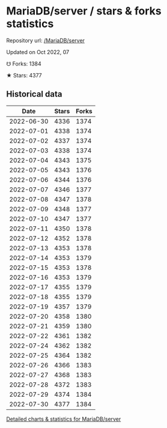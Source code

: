 # MariaDB/server / stars & forks statistics

Repository url: [/MariaDB/server](https://github.com/MariaDB/server)

Updated on Oct 2022, 07

☋ Forks: 1384

★ Stars: 4377

## Historical data
| Date | Stars | Forks |
|------|-------|-------|
| 2022-06-30 | 4336 | 1374 | 
| 2022-07-01 | 4338 | 1374 | 
| 2022-07-02 | 4337 | 1374 | 
| 2022-07-03 | 4338 | 1374 | 
| 2022-07-04 | 4343 | 1375 | 
| 2022-07-05 | 4343 | 1376 | 
| 2022-07-06 | 4344 | 1376 | 
| 2022-07-07 | 4346 | 1377 | 
| 2022-07-08 | 4347 | 1378 | 
| 2022-07-09 | 4348 | 1377 | 
| 2022-07-10 | 4347 | 1377 | 
| 2022-07-11 | 4350 | 1378 | 
| 2022-07-12 | 4352 | 1378 | 
| 2022-07-13 | 4353 | 1378 | 
| 2022-07-14 | 4353 | 1379 | 
| 2022-07-15 | 4353 | 1378 | 
| 2022-07-16 | 4353 | 1379 | 
| 2022-07-17 | 4355 | 1379 | 
| 2022-07-18 | 4355 | 1379 | 
| 2022-07-19 | 4357 | 1379 | 
| 2022-07-20 | 4358 | 1380 | 
| 2022-07-21 | 4359 | 1380 | 
| 2022-07-22 | 4361 | 1382 | 
| 2022-07-24 | 4362 | 1382 | 
| 2022-07-25 | 4364 | 1382 | 
| 2022-07-26 | 4366 | 1383 | 
| 2022-07-27 | 4368 | 1383 | 
| 2022-07-28 | 4372 | 1383 | 
| 2022-07-29 | 4374 | 1384 | 
| 2022-07-30 | 4377 | 1384 | 


[Detailed charts & statistics for MariaDB/server](https://reviewgithub.com/rep/MariaDB/server)
